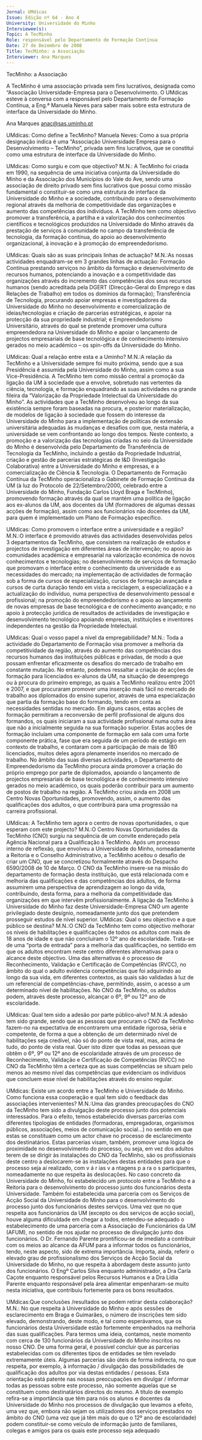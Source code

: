 ```yaml
---
Jornal: UMdicas
Issue: Edição nº 64 - Ano 4
University: Universidade do Minho
Interviewee(s): 
Topic: A TecMinho
Role: responsável pelo Departamento de Formação Contínua
Date: 27 de Dezembro de 2008
Title: TecMinho: a Associação
Interviewer: Ana Marques
---
```


TecMinho: a Associação

A TecMinho é uma associação privada sem fins lucrativos,
designada como “Associação Universidade-Empresa para o
Desenvolvimento. O UMdicas esteve à conversa com a
responsável pelo Departamento de Formação Contínua, a Eng.ª Manuela
Neves para saber mais sobre esta estrutura de interface da Universidade
do Minho.

Ana Marques
anac@sas.uminho.pt

UMdicas: Como define a
TecMinho?
Manuela Neves: Como a sua
própria designação indica é uma
“Associação Universidade Empresa para o Desenvolvimento
– TecMinho”, privada sem fins
lucrativos, que se constitui como
uma estrutura de interface da
Universidade do Minho.

UMdicas: Como surgiu e com que
objectivo?
M.N.: A TecMinho foi criada em
1990, na sequência de uma
iniciativa conjunta da
Universidade do Minho e da
Associação dos Municípios do Vale
do Ave, sendo uma associação de
direito privado sem fins lucrativos
que possui como missão
fundamental o constituir-se como
uma estrutura de interface da
Universidade do Minho e a
sociedade, contribuindo para o
desenvolvimento regional através
da melhoria de competitividade
das organizações e aumento das
competências dos indivíduos.
A TecMinho tem como objectivo
promover a transferência, a
partilha e a valorização dos
conhecimentos científicos e
tecnológicos produzidos na
Universidade do Minho através da
prestação de serviços à
comunidade no campo da
transferência de tecnologia, da
formação contínua, do apoio ao
desenvolvimento organizacional,
à inovação e à promoção do
empreendedorismo.

UMdicas: Quais são as suas
principais linhas de actuação?
M.N.:As nossas actividades
enquadram-se em 3 grandes
linhas de actuação: Formação
Contínua prestando serviços no
âmbito da formação e
desenvolvimento de recursos
humanos, potenciando a inovação
e a competitividade das
organizações através do
incremento das competências dos
seus recursos humanos (sendo
acreditada pela DGERT (Direcção-Geral do Emprego e das Relações
de Trabalho) em todos os domínios
da formação); Transferência de
Tecnologia, procurando apoiar
empresas e investigadores da
Universidade do Minho no
desenvolvimento e
comercialização de
ideias/tecnologias e criação de
parcerias estratégicas, e apoiar na
protecção da sua propriedade
industrial; e Empreendedorismo
Universitário, através do qual se
pretende promover uma cultura
empreendedora na Universidade
do Minho e apoiar o lançamento de
projectos empresariais de base
tecnológica e de conhecimento
intensivo gerados no meio
académico – os spin-offs da
Universidade do Minho.

UMdicas: Qual a relação entre esta
e a Uminho?
M.N.:A relação da TecMinho e a
Universidade sempre foi muito
próxima, sendo que a sua
Presidência é assumida pela
Universidade do Minho, assim
como a sua Vice-Presidência.
A TecMinho tem como missão
central a promoção da ligação da
UM à sociedade que a envolve,
sobretudo nas vertentes da
ciência, tecnologia, e formação
enquadrando as suas actividades
na grande fileira da “Valorização da
Propriedade Intelectual da
Universidade do Minho”.
As actividades que a TecMinho
desenvolveu ao longo da sua
existência sempre foram 
baseadas na procura, e posterior
materialização, de modelos de
ligação à sociedade que fossem do
interesse da Universidade do
Minho para a implementação de
políticas de extensão universitária
adequadas às mudanças e
desafios com que, nesta matéria, a
universidade se vem
confrontando ao longo dos
tempos.
Neste contexto, a promoção e a
valorização das tecnologias
criadas no seio da Universidade do
Minho é desenvolvida pelo
Departamento de Transferência de
Tecnologia da TecMinho, incluindo
a gestão da Propriedade Industrial,
criação e gestão de parcerias
estratégicas de I&D (Investigação
Colaborativa) entre a Universidade
do Minho e empresas, e a
comercialização de Ciência &
Tecnologia.
O Departamento de Formação
Contínua da TecMinho
operacionaliza o Gabinete de
Formação Contínua da UM (à luz
do Protocolo
de 22/Setembro/2000, celebrado
entre a Universidade do Minho,
Fundação Carlos Lloyd Braga e
TecMinho), promovendo formação
através da qual se mantém uma
política de ligação aos ex-alunos
da UM, aos docentes da UM
(formadores de algumas dessas
acções de formação), assim como
aos funcionários não docentes da
UM, para quem é implementado
um Plano de Formação específico.

UMdicas: Como promovem o
interface entre a universidade e a
região?
M.N.:O interface é promovido
através das actividades
desenvolvidas pelos 3
departamentos da TecMinho, que
consistem na realização de
estudos e projectos de
investigação em diferentes áreas
de intervenção; no apoio às
comunidades académica e
empresarial na valorização
económica de novos
conhecimentos e tecnologias; no
desenvolvimento de serviços de
formação que promovam o
interface entre o conhecimento da
universidade e as necessidades
do mercado; na implementação de
actividades de formação sob a
forma de cursos de
especialização, cursos de
formação avançada e cursos de
curta duração tendo em vista a
reciclagem, a especialização e a
actualização do indivíduo, numa
perspectiva de desenvolvimento
pessoal e profissional; na
promoção do empreendedorismo
e o apoio ao lançamento de novas
empresas de base tecnológica e
de conhecimento avançado; e no
apoio à protecção jurídica de
resultados de actividades de
investigação e desenvolvimento
tecnológico apoiando empresas,
instituições e inventores
independentes na gestão da
Propriedade Intelectual.

UMdicas: Qual o vosso papel a
nível da empregabilidade?
M.N.: Toda a actividade do
Departamento de Formação visa
promover a melhoria da
competitividade da região, através
do aumento das competências
dos recursos humanos das
instituições públicas e privadas,
de modo a que possam enfrentar
eficazmente os desafios do
mercado de trabalho em constante
mutação.
No entanto, podemos ressaltar a
criação de acções de formação
para licenciados ex-alunos da UM,
na situação de desemprego ou à
procura do primeiro emprego, as
quais a TecMinho realizou entre
2001 e 2007, e que procuraram
promover uma inserção mais fácil
no mercado de trabalho aos
diplomados do ensino superior,
através de uma especialização
que partia da formação base do
formando, tendo em conta as
necessidades sentidas no
mercado.
Em alguns casos, estas acções de
formação permitiram a
reconversão de perfil profissional
de alguns dos formandos, os quais
iniciaram a sua actividade
profissional numa outra área que
não a inicialmente seguida na sua
formação superior.
Estas acções de formação
incluíam uma componente de
formação em sala com uma forte
componente prática, fase que era
seguida de um período de estágio
em contexto de trabalho, e
contaram com a participação de
mais de 180 licenciados, muitos
deles agora plenamente inseridos
no mercado de trabalho.
No âmbito das suas diversas
actividades, o Departamento de
Empreendedorismo da TecMinho
procura ainda promover a criação
do próprio emprego por parte de
diplomados, apoiando o
lançamento de projectos
empresariais de base tecnológica
e de conhecimento intensivo
gerados no meio académico, os
quais poderão contribuir para um
aumento de postos de trabalho na
região.
A TecMinho criou ainda em 2008
um Centro Novas Oportunidades,
promovendo, assim, o aumento
das qualificações dos adultos, o
que contribuirá para uma
progressão na carreira
profissional.

UMdicas: A TecMinho tem agora o
centro de novas oportunidades, o
que esperam com este projecto?
M.N.:O Centro Novas
Oportunidades da TecMinho (CNO)
surgiu na sequência de um convite
endereçado pela Agência Nacional
para a Qualificação à TecMinho.
Após um processo interno de
reflexão, que envolveu a
Universidade do Minho,
nomeadamente a Reitoria e o
Conselho Administrativo, a
TecMinho aceitou o desafio de criar
um CNO, que se concretizou
formalmente através do Despacho
6590/2008 de 10 de Março.
O CNO da TecMinho insere-se na
missão do departamento de
formação desta instituição, que
está relacionada com e melhoria
das qualificações e das
competências dos adultos, de
forma assumirem uma
perspectiva de aprendizagem ao
longo da vida, contribuindo, desta
forma, para a melhoria da
competitividade das organizações
em que intervêm profissionalmente.
A ligação da TecMinho à
Universidade do Minho faz deste
Universidade-Empresa
CNO um agente privilegiado deste
desígnio, nomeadamente junto
dos que pretendem prosseguir
estudos de nível superior.
UMdicas: Qual o seu objectivo e a
que público se destina?
M.N.:O CNO da TecMinho tem como
objectivo melhorar os níveis de
habilitações e qualificações de
todos os adultos com mais de 18
anos de idade e que não
concluiram o 12º ano de
escolaridade.
Trata-se de uma “porta de entrada”
para a melhoria das qualificações,
no sentido em que os adultos
encontram neste centro
diferentes alternativas para o
alcance deste objectivo. Uma das
alternativas é o processo de
Reconhecimento, Validação e
Certificação de Competências
(RVCC), no âmbito do qual o adulto
evidencia competências que foi
adquirindo ao longo da sua vida,
em diferentes contextos, as quais
são validadas à luz de um
referencial de competências-chave, permitindo, assim, o
acesso a um determinado nível de
habilitações.
No CNO da TecMinho, os adultos
podem, através deste processo,
alcançar o 6º, 9º ou 12º ano de
escolaridade.

UMdicas: Qual tem sido a adesão
por parte público-alvo?
M.N.:A adesão tem sido grande,
sendo que as pessoas que
procuram o CNO da TecMinho
fazem-no na expectativa de
encontrarem uma entidade
rigorosa, séria e competente, de
forma a que a obtenção de um
determinado nível de habilitações
seja credível, não só do ponto de
vista real, mas, acima de tudo, do
ponto de vista real.
Quer isto dizer que todas as
pessoas que obtêm o 6º, 9º ou 12º
ano de escolaridade através de um
processo de Reconhecimento,
Validação e Certificação de
Competências (RVCC) no CNO da
TecMinho têm a certeza que as
suas competências se situam pelo
menos ao mesmo nível das
competências que evidenciam os
indivíduos que concluem esse
nível de habilitações através do
ensino regular.

UMdicas: Existe um acordo entre a
TecMinho e Universidade do Minho.
Como funciona essa cooperação e
qual tem sido o feedback das
associações intervenientes?
M.N.:Uma das grandes
preocupações do CNO da TecMinho
tem sido a divulgação deste
processo junto dos potenciais
interessados.
Para o efeito, temos estabelecido
diversas parcerias com diferentes
tipologias de entidades
(formadoras, empregadoras,
organismos públicos,
associações, meios de
comunicação social…) no sentido
em que estas se constituam como
um actor chave no processo de
esclarecimento dos destinatários.
Estas parcerias visam, também,
promover uma lógica de
proximidade no desenvolvimento
do processo, ou seja, em vez dos
adultos terem de se dirigir às
instalações do CNO da TecMinho,
são os profissionais deste centro a
deslocarem-se às instalações
destas entidades para que o
processo seja aí realizado, com
v á r ias v a ntagens p a ra o s
participantes, nomeadamente no
que respeita às deslocações.
No caso concreto da Universidade
do Minho, foi estabelecido um
protocolo entre a TecMinho e a
Reitoria para o desenvolvimento
do processo junto dos
funcionários desta Universidade.
Também foi estabelecida uma
parceria com os Serviços de Acção
Social da Universidade do Minho
para o desenvolvimento do
processo junto dos funcionários
destes serviços. Uma vez que no
que respeita aos funcionários da
UM (excepto os dos serviços de
acção social), houve alguma
dificuldade em chegar a todos,
entendeu-se adequado o
estabelecimento de uma parceria
com a Associação de Funcionários
da UM (AFUM), no sentido de nos
ajudar no processo de divulgação
junto dos funcionários. O Dr.
Fernando Parente prontificou-se
de imediato a contribuir com os
meios ao alcance da AFUM para a
informar todos os funcionários,
tendo, neste aspecto, sido de
extrema importância. Importa,
ainda, referir o elevado grau de
profissionalismo dos Serviços de
Acção Social da Universidade do
Minho, no que respeita à
abordagem deste assunto junto
dos funcionários. O Engº Carlos
Silva enquanto administrador, a
Dra Carla Caçote enquanto
responsável pelos Recursos
Humanos e a Dra Lídia Parente
enquanto responsável pela área
alimentar empenharam-se muito
nesta iniciativa, que contribuiu
fortemente para os bons
resultados.

UMdicas:Que conclusões
/resultados se podem retirar desta
colaboração?
M.N.: No que respeita à
Universidade do Minho e após
sessões de esclarecimento em
Braga e Guimarães, o número de
inscrições tem sido elevado,
demonstrando, deste modo, e tal
como esperávamos, que os
funcionários desta Universidade
estão fortemente empenhados na
melhoria das suas qualificações.
Para termos uma ideia, contamos,
neste momento com cerca de 130
funcionários da Universidade do
Minho inscritos no nosso CNO.
De uma forma geral, é possível
concluir que as parcerias
estabelecidas com os diferentes
tipos de entidades se têm revelado
extremamente úteis. Algumas
parcerias são úteis de forma
indirecta, no que respeita, por
exemplo, à informação /
divulgação das possibilidades de
qualificação dos adultos por via
destas entidades / pessoas. Esta
orientação está patente nas
nossas preocupações em divulgar
/ informar todas as pessoas sobre
este processo, não somente
aquelas que se constituem como
destinatários directos do mesmo.
A título de exemplo refira-se a
importância que têm para nós os
alunos e docentes da
Universidade do Minho nos
processos de divulgação que
levamos a efeito, uma vez que,
embora não sejam os utilizadores
dos serviços prestados no âmbito
do CNO (uma vez que já têm mais
do que o 12º ano de escolaridade)
podem constituir-se como veículo
de informação junto de familiares,
colegas e amigos para os quais
este processo seja adequado
